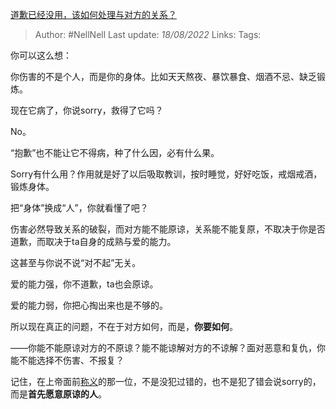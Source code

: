[道歉已经没用，该如何处理与对方的关系？](https://www.zhihu.com/question/548282177/answer/2625733609)

>Author: #NellNell 
>Last update: *18/08/2022* 
>Links: 
>Tags: 

你可以这么想：

你伤害的不是个人，而是你的身体。比如天天熬夜、暴饮暴食、烟酒不忌、缺乏锻炼。

现在它病了，你说sorry，救得了它吗？

No。

“抱歉”也不能让它不得病，种了什么因，必有什么果。

Sorry有什么用？作用就是好了以后吸取教训，按时睡觉，好好吃饭，戒烟戒酒，锻炼身体。

把“身体”换成“人”，你就看懂了吧？

伤害必然导致关系的破裂，而对方能不能原谅，关系能不能复原，不取决于你是否道歉，而取决于ta自身的成熟与爱的能力。

这甚至与你说不说“对不起”无关。

爱的能力强，你不道歉，ta也会原谅。

爱的能力弱，你把心掏出来也是不够的。

所以现在真正的问题，不在于对方如何，而是，**你要如何**。

——你能不能原谅对方的不原谅？能不能谅解对方的不谅解？面对恶意和复仇，你能不能选择不伤害、不报复？

记住，在上帝面前[称义](https://www.zhihu.com/search?q=%E7%A7%B0%E4%B9%89&search_source=Entity&hybrid_search_source=Entity&hybrid_search_extra=%7B%22sourceType%22%3A%22answer%22%2C%22sourceId%22%3A2625733609%7D)的那一位，不是没犯过错的，也不是犯了错会说sorry的，而是**首先愿意原谅的人**。
